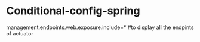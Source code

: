 # Conditional-config-spring
management.endpoints.web.exposure.include=*
#to display all the endpints of actuator
